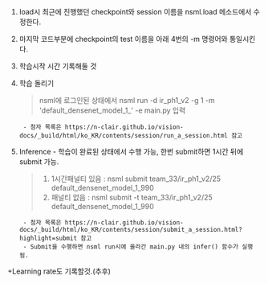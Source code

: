 1. load시 최근에 진행했던 checkpoint와 session 이름을 nsml.load 메소드에서 수정한다.
2. 마지막 코드부분에 checkpoint의 test 이름을 아래 4번의 -m 명령어와 통일시킨다.
3. 학습시작 시간 기록해둘 것
4. 학습 돌리기    
    > nsml에 로그인된 상태에서 nsml run -d ir_ph1_v2 -g 1 -m 'default_densenet_model_1_' -e main.py 입력

        - 첨자 목록은 https://n-clair.github.io/vision-docs/_build/html/ko_KR/contents/session/run_a_session.html 참고 
5. Inference - 학습이 완료된 상태에서 수행 가능, 한번 submit하면 1시간 뒤에 submit 가능.  
    > 1) 1시간패널티 있음 : nsml submit team_33/ir_ph1_v2/25 default_densenet_model_1_990    
    > 2) 패널티 없음 : nsml submit -t team_33/ir_ph1_v2/25 default_densenet_model_1_990 
    
        - 첨자 목록은 https://n-clair.github.io/vision-docs/_build/html/ko_KR/contents/session/submit_a_session.html?highlight=submit 참고
        - Submit을 수행하면 nsml run시에 올라간 main.py 내의 infer() 함수가 실행됨. 

+Learning rate도 기록할것.(추후)

